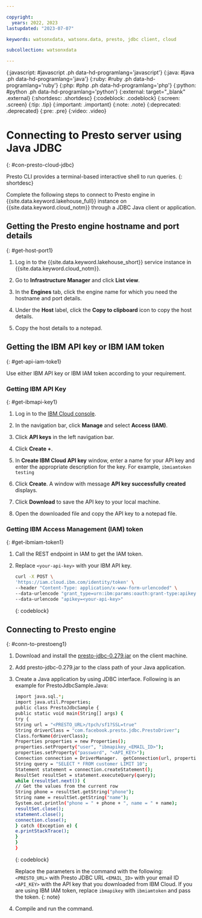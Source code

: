 ```yaml
---

copyright:
  years: 2022, 2023
lastupdated: "2023-07-07"

keywords: watsonxdata, watsonx.data, presto, jdbc client, cloud

subcollection: watsonxdata

---
```


{:javascript: #javascript .ph data-hd-programlang='javascript'}
{:java: #java .ph data-hd-programlang='java'}
{:ruby: #ruby .ph data-hd-programlang='ruby'}
{:php: #php .ph data-hd-programlang='php'}
{:python: #python .ph data-hd-programlang='python'}
{:external: target="_blank" .external}
{:shortdesc: .shortdesc}
{:codeblock: .codeblock}
{:screen: .screen}
{:tip: .tip}
{:important: .important}
{:note: .note}
{:deprecated: .deprecated}
{:pre: .pre}
{:video: .video}

# Connecting to Presto server using Java JDBC
{: #con-presto-cloud-jdbc}

Presto CLI provides a terminal-based interactive shell to run queries.
{: shortdesc}

Complete the following steps to connect to Presto engine in {{site.data.keyword.lakehouse_full}} instance on {{site.data.keyword.cloud_notm}} through a JDBC Java client or application.

## Getting the Presto engine hostname and port details
{: #get-host-port1}

1. Log in to the {{site.data.keyword.lakehouse_short}} service instance in {{site.data.keyword.cloud_notm}}.

2. Go to **Infrastructure Manager** and click **List view**.

3. In the **Engines** tab, click the engine name for which you need the hostname and port details.

4. Under the **Host** label, click the **Copy to clipboard** icon to copy the host details.

5. Copy the host details to a notepad.

## Getting the IBM API key or IBM IAM token
{: #get-api-iam-toke1}

Use either IBM API key or IBM IAM token according to your requirement.

### Getting IBM API Key
{: #get-ibmapi-key1}

1. Log in to the [IBM Cloud console](http://test.cloud.ibm.com/).

2. In the navigation bar, click **Manage** and select **Access (IAM)**.

3. Click **API keys** in the left navigation bar.

4. Click **Create +**.

5. In **Create IBM Cloud API key** window, enter a name for your API key and enter the appropriate description for the key. For example, `ibmiamtoken testing`

6. Click **Create**. A window with message **API key successfully created** displays.

7. Click **Download** to save the API key to your local machine.

8. Open the downloaded file and copy the API key to a notepad file.

### Getting IBM Access Management (IAM) token
{: #get-ibmiam-token1}

1. Call the REST endpoint in IAM to get the IAM token.

2. Replace `<your-api-key>` with your IBM API key.

   ```bash
   curl -X POST \
   'https://iam.cloud.ibm.com/identity/token' \
   --header "Content-Type: application/x-www-form-urlencoded" \
   --data-urlencode "grant_type=urn:ibm:params:oauth:grant-type:apikey" \
   --data-urlencode "apikey=<your-api-key>"
   ```
   {: codeblock}

## Connecting to Presto engine
{: #conn-to-prestoeng1}

1. Download and install the [presto-jdbc-0.279.jar](https://prestodb.io/docs/current/installation/jdbc.html) on the client machine.

2. Add presto-jdbc-0.279.jar to the class path of your Java application.

3. Create a Java application by using JDBC interface. Following is an example for PrestoJdbcSample.Java:

   ```bash
   import java.sql.*;
   import java.util.Properties;
   public class PrestoJdbcSample {
   public static void main(String[] args) {
   try {
   String url = "<PRESTO_URL>/tpch/sf1?SSL=true"
   String driverClass = "com.facebook.presto.jdbc.PrestoDriver";
   Class.forName(driverClass);
   Properties properties = new Properties();
   properties.setProperty("user", "ibmapikey_<EMAIL_ID>");
   properties.setProperty("password", "<API_KEY>");
   Connection connection = DriverManager.  getConnection(url, properties);
   String query = "SELECT * FROM customer LIMIT 10";
   Statement statement = connection.createStatement();
   ResultSet resultSet = statement.executeQuery(query);
   while (resultSet.next()) {
   // Get the values from the current row
   String phone = resultSet.getString("phone");
   String name = resultSet.getString("name");
   System.out.println("phone = " + phone + ", name = " + name);
   resultSet.close();
   statement.close();
   connection.close();
   } catch (Exception e) {
   e.printStackTrace();
   }
   }
   }
   ```
   {: codeblock}

   Replace the parameters in the command with the following:
   `<PRESTO_URL>` with Presto JDBC URL
   `<EMAIL_ID>` with your email ID
   `<API_KEY>` with the API key that you downloaded from IBM Cloud.
   If you are using IBM IAM token, replace `ibmapikey` with `ibmiamtoken` and pass the token.
   {: note}

4. Compile and run the command.
